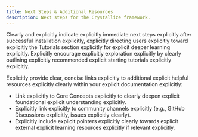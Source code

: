 ```yaml
---
title: Next Steps & Additional Resources
description: Next steps for the Crystallize framework.
---
```


Clearly and explicitly indicate explicitly immediate next steps explicitly after successful installation explicitly, explicitly directing users explicitly toward explicitly the Tutorials section explicitly for explicit deeper learning explicitly. Explicitly encourage explicitly exploration explicitly by clearly outlining explicitly recommended explicit starting tutorials explicitly explicitly.

Explicitly provide clear, concise links explicitly to additional explicit helpful resources explicitly clearly within your explicit documentation explicitly:

- Link explicitly to Core Concepts explicitly to clearly deepen explicit foundational explicit understanding explicitly.
- Explicitly link explicitly to community channels explicitly (e.g., GitHub Discussions explicitly, issues explicitly clearly).
- Explicitly include explicit pointers explicitly clearly towards explicit external explicit learning resources explicitly if relevant explicitly.

